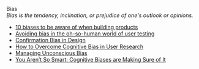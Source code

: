 Bias  
_Bias is the tendency, inclination, or prejudice of one's outlook or opinions._

*   [10 biases to be aware of when building products](https://uxdesign.cc/10-biases-to-be-aware-of-when-building-products-cb5245fb7776)  
*   [Avoiding bias in the oh-so-human world of user testing](https://blog.optimalworkshop.com/avoiding-bias-in-the-oh-so-human-world-of-user-testing)  
*   [Confirmation Bias in Design](https://www.antonsten.com/confirmation-bias/)  
*   [How to Overcome Cognitive Bias in User Research](https://xd.adobe.com/ideas/process/user-research/how-to-overcome-cognitive-bias-in-ux-research/)  
*   [Managing Unconscious Bias](https://managingbias.fb.com/)  
*   [You Aren’t So Smart: Cognitive Biases are Making Sure of It](https://www.kdnuggets.com/2018/09/practical-cognitive-biases.html)  
